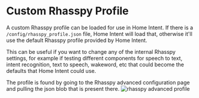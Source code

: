 # Custom Rhasspy Profile
A custom Rhasspy profile can be loaded for use in Home Intent. If there is a `/config/rhasspy_profile.json` file, Home Intent will load that, otherwise it'll use the default Rhasspy profile provided by Home Intent.

This can be useful if you want to change any of the internal Rhasspy settings, for example if testing different components for speech to text, intent recognition, text to speech, wakeword, etc that could become the defaults that Home Intent could use.

The profile is found by going to the Rhasspy advanced configuration page and pulling the json blob that is present there.
![rhasspy advanced profile](/img/rhasspy-advanced.png)